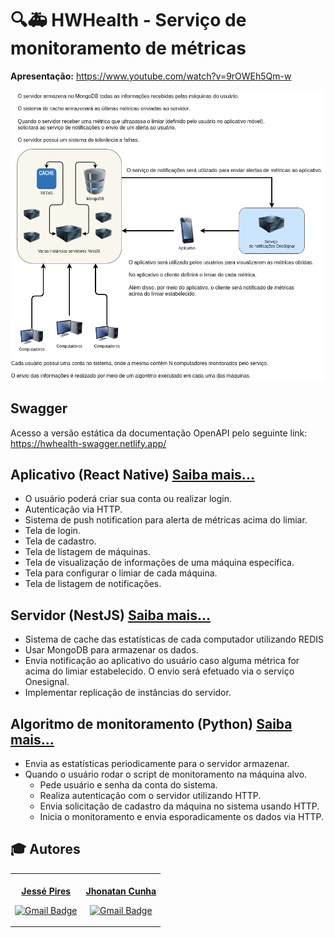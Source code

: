 # 🔍️🚑️ HWHealth - Serviço de monitoramento de métricas

**Apresentação:** https://www.youtube.com/watch?v=9rOWEh5Qm-w


![Arquitetura](arq.png)

## Swagger

Acesso a versão estática da documentação OpenAPI pelo seguinte link: https://hwhealth-swagger.netlify.app/

## Aplicativo (React Native) [Saiba mais...](https://github.com/jhonatancunha/hwhealth/blob/main/mobile/README.md)

- O usuário poderá criar sua conta ou realizar login.
- Autenticação via HTTP.
- Sistema de push notification para alerta de métricas acima do limiar.
- Tela de login.
- Tela de cadastro.
- Tela de listagem de máquinas.
- Tela de visualização de informações de uma máquina específica.
- Tela para configurar o limiar de cada máquina.
- Tela de listagem de notificações.

## Servidor (NestJS) [Saiba mais...](https://github.com/jhonatancunha/hwhealth/blob/main/backend/README.md)


- Sistema de cache das estatísticas de cada computador utilizando REDIS
- Usar MongoDB para armazenar os dados.
- Envia notificação ao aplicativo do usuário caso alguma métrica for acima do limiar estabelecido. O envio será efetuado via o serviço Onesignal.
- Implementar replicação de instâncias do servidor.

## Algoritmo de monitoramento (Python) [Saiba mais...](https://github.com/jhonatancunha/hwhealth/blob/main/monitor/README.md)

- Envia as estatísticas periodicamente para o servidor armazenar.
- Quando o usuário rodar o script de monitoramento na máquina alvo.
  - Pede usuário e senha da conta do sistema.
  - Realiza autenticação com o servidor utilizando HTTP.
  - Envia solicitação de cadastro da máquina no sistema usando HTTP.
  - Inicia o monitoramento e envia esporadicamente os dados via HTTP.


## :mortar_board: Autores

<center>
<table><tr>

<td align="center"><a href="https://github.com/JessePires">
 <img style="border-radius: 50%;" src="https://avatars0.githubusercontent.com/u/20424496?s=460&u=87f2870ff153ab88402d6246cb3347a46ae33fe9&v=4" width="100px;" alt=""/>
<br />
 <b>Jessé Pires</b>
 </a> <a href="https://github.com/JessePires" title="Repositorio Jessé"></a>

[![Gmail Badge](https://img.shields.io/badge/-jesserocha@alunos.utfpr.edu.br-c14438?style=flat-square&logo=Gmail&logoColor=white&link=mailto:jesserocha@alunos.utfpr.edu.br)](mailto:jesserocha@alunos.utfpr.edu.br)</td>

<td align="center"><a href="https://github.com/jhonatancunha">
 <img style="border-radius: 50%;" src="https://avatars0.githubusercontent.com/u/52831621?s=460&u=2b0cfdafeb7756176ded82c41738e773e92762b8&v=4" width="100px;" alt=""/>
<br />
 <b>Jhonatan Cunha</b></a>
 <a href="https://github.com/jhonatancunha" title="Repositorio Jhonatan"></a>

[![Gmail Badge](https://img.shields.io/badge/-jhonatancunha@alunos.utfpr.edu.br-c14438?style=flat-square&logo=Gmail&logoColor=white&link=mailto:jhonatancunha@alunos.utfpr.edu.br)](mailto:jhonatancunha@alunos.utfpr.edu.br)</td>



</tr></table>
</center>
